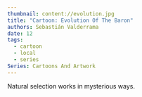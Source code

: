 ```yaml
---
thumbnail: content://evolution.jpg
title: "Cartoon: Evolution Of The Baron"
authors: Sebastián Valderrama
date: 12
tags:
  - cartoon
  - local
  - series
Series: Cartoons And Artwork
---
```


Natural selection works in mysterious ways.
